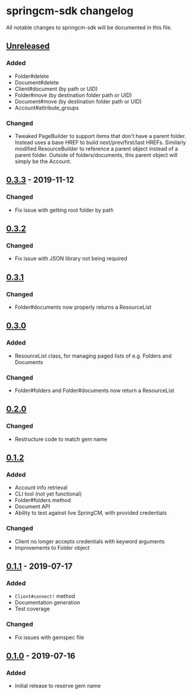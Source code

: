 # springcm-sdk changelog

All notable changes to springcm-sdk will be documented in this file.

## [Unreleased]
### Added
* Folder#delete
* Document#delete
* Client#document (by path or UID)
* Folder#move (by destination folder path or UID)
* Document#move (by destination folder path or UID)
* Account#attribute_groups

### Changed
* Tweaked PageBuilder to support items that don't have a parent folder.
  Instead uses a base HREF to build next/prev/first/last HREFs. Similarly
  modified ResourceBuilder to reference a parent object instead of a parent
  folder. Outside of folders/documents, this parent object will simply be
  the Account.

## [0.3.3] - 2019-11-12
### Changed
* Fix issue with getting root folder by path

## [0.3.2]
### Changed
* Fix issue with JSON library not being required

## [0.3.1]
### Changed
* Folder#documents now properly returns a ResourceList

## [0.3.0]
### Added
* ResourceList class, for managing paged lists of e.g. Folders and Documents

### Changed
* Folder#folders and Folder#documents now return a ResourceList

## [0.2.0]
### Changed
* Restructure code to match gem name

## [0.1.2]
### Added
* Account info retrieval
* CLI tool (not yet functional)
* Folder#folders method
* Document API
* Ability to test against live SpringCM, with provided credentials

### Changed
* Client no longer accepts credentials with keyword arguments
* Improvements to Folder object

## [0.1.1] - 2019-07-17
### Added
* `Client#connect!` method
* Documentation generation
* Test coverage

### Changed
* Fix issues with gemspec file

## [0.1.0] - 2019-07-16
### Added
* Initial release to reserve gem name

[Unreleased]: https://github.com/paulholden2/springcm-sdk/compare/0.3.3...HEAD
[0.1.0]: https://github.com/paulholden2/springcm-sdk/releases/tag/0.1.0
[0.1.1]: https://github.com/paulholden2/springcm-sdk/releases/tag/0.1.1
[0.1.2]: https://github.com/paulholden2/springcm-sdk/releases/tag/0.1.2
[0.2.0]: https://github.com/paulholden2/springcm-sdk/releases/tag/0.2.0
[0.3.0]: https://github.com/paulholden2/springcm-sdk/releases/tag/0.3.0
[0.3.1]: https://github.com/paulholden2/springcm-sdk/releases/tag/0.3.1
[0.3.2]: https://github.com/paulholden2/springcm-sdk/releases/tag/0.3.2
[0.3.3]: https://github.com/paulholden2/springcm-sdk/releases/tag/0.3.3
